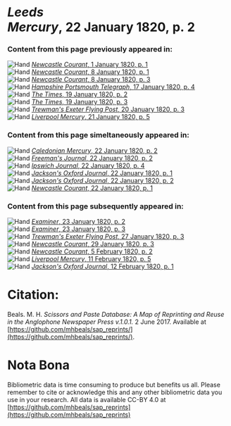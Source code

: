 # *Leeds Mercury*, 22 January 1820, p. 2  
  
### Content from this page previously appeared in:  
![Hand](http://scissorsandpaste.net/wp-content/uploads/2017/06/smallhandpointer.png) [*Newcastle Courant*, 1 January 1820, p. 1](https://mhbeals.github.io/sap_html/Newcastle-Courant/Newcastle-Courant-1-January-1820-p-1)  
![Hand](http://scissorsandpaste.net/wp-content/uploads/2017/06/smallhandpointer.png) [*Newcastle Courant*, 8 January 1820, p. 1](https://mhbeals.github.io/sap_html/Newcastle-Courant/Newcastle-Courant-8-January-1820-p-1)  
![Hand](http://scissorsandpaste.net/wp-content/uploads/2017/06/smallhandpointer.png) [*Newcastle Courant*, 8 January 1820, p. 3](https://mhbeals.github.io/sap_html/Newcastle-Courant/Newcastle-Courant-8-January-1820-p-3)  
![Hand](http://scissorsandpaste.net/wp-content/uploads/2017/06/smallhandpointer.png) [*Hampshire Portsmouth Telegraph*, 17 January 1820, p. 4](https://mhbeals.github.io/sap_html/Hampshire-Portsmouth-Telegraph/Hampshire-Portsmouth-Telegraph-17-January-1820-p-4)  
![Hand](http://scissorsandpaste.net/wp-content/uploads/2017/06/smallhandpointer.png) [*The Times*, 19 January 1820, p. 2](https://mhbeals.github.io/sap_html/The-Times/The-Times-19-January-1820-p-2)  
![Hand](http://scissorsandpaste.net/wp-content/uploads/2017/06/smallhandpointer.png) [*The Times*, 19 January 1820, p. 3](https://mhbeals.github.io/sap_html/The-Times/The-Times-19-January-1820-p-3)  
![Hand](http://scissorsandpaste.net/wp-content/uploads/2017/06/smallhandpointer.png) [*Trewman's Exeter Flying Post*, 20 January 1820, p. 3](https://mhbeals.github.io/sap_html/Trewman's-Exeter-Flying-Post/Trewman's-Exeter-Flying-Post-20-January-1820-p-3)  
![Hand](http://scissorsandpaste.net/wp-content/uploads/2017/06/smallhandpointer.png) [*Liverpool Mercury*, 21 January 1820, p. 5](https://mhbeals.github.io/sap_html/Liverpool-Mercury/Liverpool-Mercury-21-January-1820-p-5)  
  
### Content from this page simeltaneously appeared in:  
![Hand](http://scissorsandpaste.net/wp-content/uploads/2017/06/smallhandpointer.png) [*Caledonian Mercury*, 22 January 1820, p. 2](https://mhbeals.github.io/sap_html/Caledonian-Mercury/Caledonian-Mercury-22-January-1820-p-2)  
![Hand](http://scissorsandpaste.net/wp-content/uploads/2017/06/smallhandpointer.png) [*Freeman's Journal*, 22 January 1820, p. 2](https://mhbeals.github.io/sap_html/Freeman's-Journal/Freeman's-Journal-22-January-1820-p-2)  
![Hand](http://scissorsandpaste.net/wp-content/uploads/2017/06/smallhandpointer.png) [*Ipswich Journal*, 22 January 1820, p. 4](https://mhbeals.github.io/sap_html/Ipswich-Journal/Ipswich-Journal-22-January-1820-p-4)  
![Hand](http://scissorsandpaste.net/wp-content/uploads/2017/06/smallhandpointer.png) [*Jackson's Oxford Journal*, 22 January 1820, p. 1](https://mhbeals.github.io/sap_html/Jackson's-Oxford-Journal/Jackson's-Oxford-Journal-22-January-1820-p-1)  
![Hand](http://scissorsandpaste.net/wp-content/uploads/2017/06/smallhandpointer.png) [*Jackson's Oxford Journal*, 22 January 1820, p. 2](https://mhbeals.github.io/sap_html/Jackson's-Oxford-Journal/Jackson's-Oxford-Journal-22-January-1820-p-2)  
![Hand](http://scissorsandpaste.net/wp-content/uploads/2017/06/smallhandpointer.png) [*Newcastle Courant*, 22 January 1820, p. 1](https://mhbeals.github.io/sap_html/Newcastle-Courant/Newcastle-Courant-22-January-1820-p-1)  
  
### Content from this page subsequently appeared in:  
![Hand](http://scissorsandpaste.net/wp-content/uploads/2017/06/smallhandpointer.png) [*Examiner*, 23 January 1820, p. 2](https://mhbeals.github.io/sap_html/Examiner/Examiner-23-January-1820-p-2)  
![Hand](http://scissorsandpaste.net/wp-content/uploads/2017/06/smallhandpointer.png) [*Examiner*, 23 January 1820, p. 3](https://mhbeals.github.io/sap_html/Examiner/Examiner-23-January-1820-p-3)  
![Hand](http://scissorsandpaste.net/wp-content/uploads/2017/06/smallhandpointer.png) [*Trewman's Exeter Flying Post*, 27 January 1820, p. 3](https://mhbeals.github.io/sap_html/Trewman's-Exeter-Flying-Post/Trewman's-Exeter-Flying-Post-27-January-1820-p-3)  
![Hand](http://scissorsandpaste.net/wp-content/uploads/2017/06/smallhandpointer.png) [*Newcastle Courant*, 29 January 1820, p. 3](https://mhbeals.github.io/sap_html/Newcastle-Courant/Newcastle-Courant-29-January-1820-p-3)  
![Hand](http://scissorsandpaste.net/wp-content/uploads/2017/06/smallhandpointer.png) [*Newcastle Courant*, 5 February 1820, p. 2](https://mhbeals.github.io/sap_html/Newcastle-Courant/Newcastle-Courant-5-February-1820-p-2)  
![Hand](http://scissorsandpaste.net/wp-content/uploads/2017/06/smallhandpointer.png) [*Liverpool Mercury*, 11 February 1820, p. 5](https://mhbeals.github.io/sap_html/Liverpool-Mercury/Liverpool-Mercury-11-February-1820-p-5)  
![Hand](http://scissorsandpaste.net/wp-content/uploads/2017/06/smallhandpointer.png) [*Jackson's Oxford Journal*, 12 February 1820, p. 1](https://mhbeals.github.io/sap_html/Jackson's-Oxford-Journal/Jackson's-Oxford-Journal-12-February-1820-p-1)  


# Citation: 

Beals. M. H. *Scissors and Paste Database: A Map of Reprinting and Reuse in the Anglophone Newspaper Press v.1.0.1.* 2 June 2017. Available at [https://github.com/mhbeals/sap_reprints/](https://github.com/mhbeals/sap_reprints/). 

# Nota Bona

Bibliometric data is time consuming to produce but benefits us all. Please remember to cite or acknowledge this and any other bibliometric data you use in your research. All data is available CC-BY 4.0 at [https://github.com/mhbeals/sap_reprints](https://github.com/mhbeals/sap_reprints)